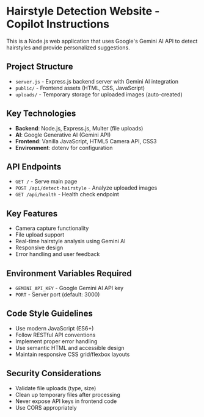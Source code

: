 <!-- Use this file to provide workspace-specific custom instructions to Copilot. For more details, visit https://code.visualstudio.com/docs/copilot/copilot-customization#_use-a-githubcopilotinstructionsmd-file -->

# Hairstyle Detection Website - Copilot Instructions

This is a Node.js web application that uses Google's Gemini AI API to detect hairstyles and provide personalized suggestions.

## Project Structure
- `server.js` - Express.js backend server with Gemini AI integration
- `public/` - Frontend assets (HTML, CSS, JavaScript)
- `uploads/` - Temporary storage for uploaded images (auto-created)

## Key Technologies
- **Backend**: Node.js, Express.js, Multer (file uploads)
- **AI**: Google Generative AI (Gemini API)
- **Frontend**: Vanilla JavaScript, HTML5 Camera API, CSS3
- **Environment**: dotenv for configuration

## API Endpoints
- `GET /` - Serve main page
- `POST /api/detect-hairstyle` - Analyze uploaded images
- `GET /api/health` - Health check endpoint

## Key Features
- Camera capture functionality
- File upload support
- Real-time hairstyle analysis using Gemini AI
- Responsive design
- Error handling and user feedback

## Environment Variables Required
- `GEMINI_API_KEY` - Google Gemini AI API key
- `PORT` - Server port (default: 3000)

## Code Style Guidelines
- Use modern JavaScript (ES6+)
- Follow RESTful API conventions
- Implement proper error handling
- Use semantic HTML and accessible design
- Maintain responsive CSS grid/flexbox layouts

## Security Considerations
- Validate file uploads (type, size)
- Clean up temporary files after processing
- Never expose API keys in frontend code
- Use CORS appropriately
